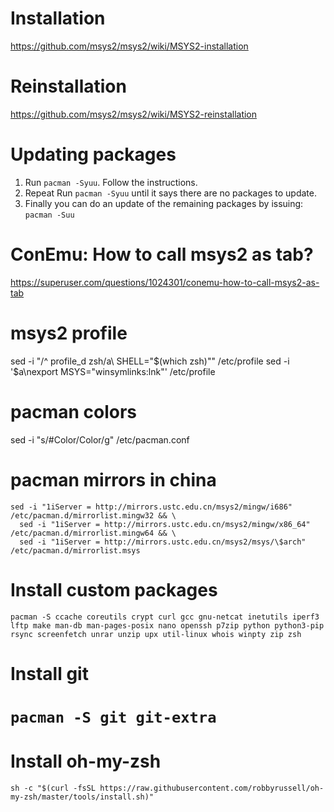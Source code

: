 # Installation
https://github.com/msys2/msys2/wiki/MSYS2-installation

# Reinstallation
https://github.com/msys2/msys2/wiki/MSYS2-reinstallation

# Updating packages
1. Run `pacman -Syuu`. Follow the instructions. 
2. Repeat Run `pacman -Syuu` until it says there are no packages to update.
3. Finally you can do an update of the remaining packages by issuing: `pacman -Suu`

# ConEmu: How to call msys2 as tab?
https://superuser.com/questions/1024301/conemu-how-to-call-msys2-as-tab

# msys2 profile
sed -i "/^  profile_d zsh/a\  SHELL=\"\$(which zsh)\"" /etc/profile
sed -i '$a\\nexport MSYS=\"winsymlinks:lnk\"' /etc/profile

# pacman colors
sed -i "s/#Color/Color/g" /etc/pacman.conf

# pacman mirrors in china
```
sed -i "1iServer = http://mirrors.ustc.edu.cn/msys2/mingw/i686" /etc/pacman.d/mirrorlist.mingw32 && \
  sed -i "1iServer = http://mirrors.ustc.edu.cn/msys2/mingw/x86_64" /etc/pacman.d/mirrorlist.mingw64 && \
  sed -i "1iServer = http://mirrors.ustc.edu.cn/msys2/msys/\$arch" /etc/pacman.d/mirrorlist.msys
```
# Install custom packages
`pacman -S ccache coreutils crypt curl gcc gnu-netcat inetutils iperf3 lftp make man-db man-pages-posix nano openssh p7zip python python3-pip rsync screenfetch unrar unzip upx util-linux whois winpty zip zsh`

# Install git
# `pacman -S git git-extra`

# Install oh-my-zsh
`sh -c "$(curl -fsSL https://raw.githubusercontent.com/robbyrussell/oh-my-zsh/master/tools/install.sh)"`
